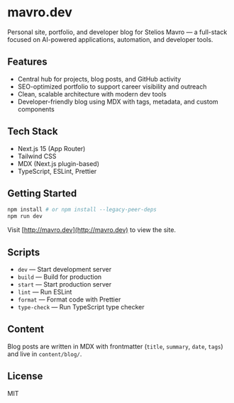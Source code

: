 # mavro.dev

Personal site, portfolio, and developer blog for Stelios Mavro — a full-stack focused on AI-powered applications, automation, and developer tools.

## Features

- Central hub for projects, blog posts, and GitHub activity
- SEO-optimized portfolio to support career visibility and outreach
- Clean, scalable architecture with modern dev tools
- Developer-friendly blog using MDX with tags, metadata, and custom components

## Tech Stack

- Next.js 15 (App Router)
- Tailwind CSS
- MDX (Next.js plugin-based)
- TypeScript, ESLint, Prettier

## Getting Started

```bash
npm install # or npm install --legacy-peer-deps
npm run dev
```

Visit [http://mavro.dev](http://mavro.dev) to view the site.

## Scripts

- `dev` — Start development server
- `build` — Build for production
- `start` — Start production server
- `lint` — Run ESLint
- `format` — Format code with Prettier
- `type-check` — Run TypeScript type checker

## Content

Blog posts are written in MDX with frontmatter (`title`, `summary`, `date`, `tags`) and live in `content/blog/`.

## License

MIT
